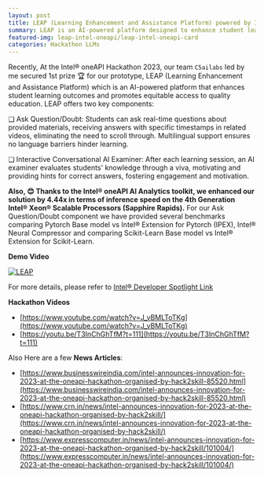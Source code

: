 ```yaml
---
layout: post
title: LEAP (Learning Enhancement and Assistance Platform) powered by Intel® oneAPI AI Analytics Toolkit
summary: LEAP is an AI-powered platform designed to enhance student learning outcomes and provide equitable access to quality education.
featured-img: leap-intel-oneapi/leap-intel-oneapi-card
categories: Hackathon LLMs
---
```


Recently, At the Intel® oneAPI Hackathon 2023, our team `C5ailabs` led by me secured 1st prize 🏆  for our prototype, LEAP (Learning Enhancement and Assistance Platform) which is an AI-powered platform that enhances student learning outcomes and promotes equitable access to quality education. LEAP offers two key components:

❑ Ask Question/Doubt: Students can ask real-time questions about provided materials, receiving answers with specific timestamps in related videos, eliminating the need to scroll through. Multilingual support ensures no language barriers hinder learning.

❑ Interactive Conversational AI Examiner: After each learning session, an AI examiner evaluates students' knowledge through a viva, motivating and providing hints for correct answers, fostering engagement and motivation.

**Also, 😊 Thanks to the Intel® oneAPI AI Analytics toolkit, we enhanced our solution by 4.44x in terms of inference speed on the 4th Generation Intel® Xeon® Scalable Processors (Sapphire Rapids).** For our Ask Question/Doubt component we have provided several benchmarks comparing Pytorch Base model vs Intel® Extension for Pytorch (IPEX), 
Intel® Neural Compressor and comparing Scikit-Learn Base model vs Intel® Extension for Scikit-Learn.

**Demo Video** 

[![LEAP](https://img.youtube.com/vi/CXkR5tklZm0/0.jpg)](https://www.youtube.com/watch?v=CXkR5tklZm0)

For more details, please refer to [Intel® Developer Spotlight Link](https://community.intel.com/t5/Blogs/Tech-Innovation/Artificial-Intelligence-AI/Building-an-Online-Learning-Platform-using-Intel-AI-Analytics/post/1512256) 

**Hackathon Videos**
- [https://www.youtube.com/watch?v=J_vBMLToTKg](https://www.youtube.com/watch?v=J_vBMLToTKg)
- [https://youtu.be/T3InChGhTfM?t=111](https://youtu.be/T3InChGhTfM?t=111)

Also Here are a few **News Articles**:

- [https://www.businesswireindia.com/intel-announces-innovation-for-2023-at-the-oneapi-hackathon-organised-by-hack2skill-85520.html](https://www.businesswireindia.com/intel-announces-innovation-for-2023-at-the-oneapi-hackathon-organised-by-hack2skill-85520.html)
- [https://www.crn.in/news/intel-announces-innovation-for-2023-at-the-oneapi-hackathon-organised-by-hack2skill/](https://www.crn.in/news/intel-announces-innovation-for-2023-at-the-oneapi-hackathon-organised-by-hack2skill/)
- [https://www.expresscomputer.in/news/intel-announces-innovation-for-2023-at-the-oneapi-hackathon-organised-by-hack2skill/101004/](https://www.expresscomputer.in/news/intel-announces-innovation-for-2023-at-the-oneapi-hackathon-organised-by-hack2skill/101004/)

